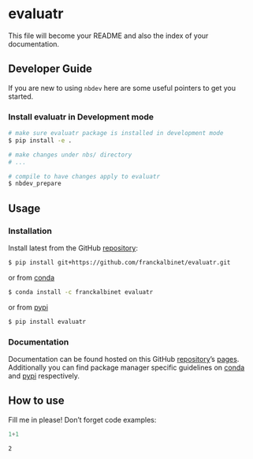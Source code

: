 # evaluatr


<!-- WARNING: THIS FILE WAS AUTOGENERATED! DO NOT EDIT! -->

This file will become your README and also the index of your
documentation.

## Developer Guide

If you are new to using `nbdev` here are some useful pointers to get you
started.

### Install evaluatr in Development mode

``` sh
# make sure evaluatr package is installed in development mode
$ pip install -e .

# make changes under nbs/ directory
# ...

# compile to have changes apply to evaluatr
$ nbdev_prepare
```

## Usage

### Installation

Install latest from the GitHub
[repository](https://github.com/franckalbinet/evaluatr):

``` sh
$ pip install git+https://github.com/franckalbinet/evaluatr.git
```

or from [conda](https://anaconda.org/franckalbinet/evaluatr)

``` sh
$ conda install -c franckalbinet evaluatr
```

or from [pypi](https://pypi.org/project/evaluatr/)

``` sh
$ pip install evaluatr
```

### Documentation

Documentation can be found hosted on this GitHub
[repository](https://github.com/franckalbinet/evaluatr)’s
[pages](https://franckalbinet.github.io/evaluatr/). Additionally you can
find package manager specific guidelines on
[conda](https://anaconda.org/franckalbinet/evaluatr) and
[pypi](https://pypi.org/project/evaluatr/) respectively.

## How to use

Fill me in please! Don’t forget code examples:

``` python
1+1
```

    2

